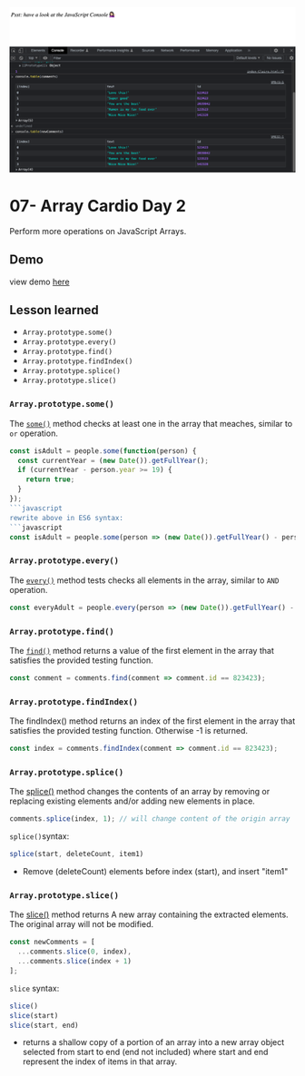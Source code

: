 ![App Screenshot](https://github.com/Huiclaire/JavaScript30/blob/master/07-Array_Cardio_Day_2/images/ja30-day7.png)

# 07- Array Cardio Day 2
Perform more operations on JavaScript Arrays.

## Demo
view demo [here]()

## Lesson learned

- `Array.prototype.some()`
- `Array.prototype.every()`
- `Array.prototype.find()`
- `Array.prototype.findIndex()`
- `Array.prototype.splice()`
- `Array.prototype.slice()`

### `Array.prototype.some()`
The [`some()`](https://developer.mozilla.org/en-US/docs/Web/JavaScript/Reference/Global_Objects/Array/some) method checks at least one in the array that meaches, similar to `or` operation.
```javascript
const isAdult = people.some(function(person) {
  const currentYear = (new Date()).getFullYear();
  if (currentYear - person.year >= 19) {
    return true;
  }
});
```javascript
rewrite above in ES6 syntax:
```javascript
const isAdult = people.some(person => (new Date()).getFullYear() - person.year >= 19);
```

### `Array.prototype.every()`
The [`every()`](https://developer.mozilla.org/en-US/docs/Web/JavaScript/Reference/Global_Objects/Array/every) method tests checks all elements in the array, similar to `AND` operation.
```javascript
const everyAdult = people.every(person => (new Date()).getFullYear() - person.year >= 19);
```

### `Array.prototype.find()`

The [`find()`](https://developer.mozilla.org/en-US/docs/Web/JavaScript/Reference/Global_Objects/Array/find) method returns a value of the first element in the array that satisfies the provided testing function.
```javascript
const comment = comments.find(comment => comment.id == 823423);
```


### `Array.prototype.findIndex()`

The findIndex() method returns an index of the first element in the array that satisfies the provided testing function. Otherwise -1 is returned.
```javascript
const index = comments.findIndex(comment => comment.id == 823423);
```

### `Array.prototype.splice()`

The [splice()](https://developer.mozilla.org/en-US/docs/Web/JavaScript/Reference/Global_Objects/Array/splice) method changes the contents of an array by removing or replacing existing elements and/or adding new elements in place.


```javascript
comments.splice(index, 1); // will change content of the origin array
```
`splice()`syntax:

```javascript
splice(start, deleteCount, item1)
```
- Remove (deleteCount) elements before index (start), and insert "item1"

### `Array.prototype.slice()`
The [slice()](https://developer.mozilla.org/en-US/docs/Web/JavaScript/Reference/Global_Objects/Array/slice) method returns A new array containing the extracted elements. The original array will not be modified.


```javascript
const newComments = [
  ...comments.slice(0, index),
  ...comments.slice(index + 1)
];
```
`slice` syntax:
```javascript
slice()
slice(start)
slice(start, end)
```
- returns a shallow copy of a portion of an array into a new array object selected from start to end (end not included) where start and end represent the index of items in that array.
